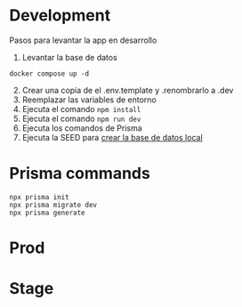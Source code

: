 # Development
Pasos para levantar la app en desarrollo

1. Levantar la base de datos
```
docker compose up -d
```

2. Crear una copia de el .env.template y .renombrarlo a .dev
3. Reemplazar las variables de entorno
4. Ejecuta el comando ``` npm install ```
5. Ejecuta el comando ``` npm run dev ```
6. Ejecuta los comandos de Prisma
7. Ejecuta la SEED para [crear la base de datos local](localhost:3000/api/seed)
# Prisma commands

```
npx prisma init
npx prisma migrate dev
npx prisma generate
```

# Prod


# Stage